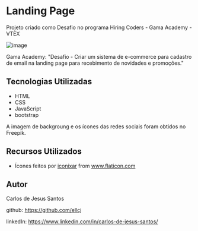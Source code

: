 # Landing Page

Projeto criado como Desafio no programa Hiring Coders - Gama Academy -VTEX

![image](https://user-images.githubusercontent.com/56460292/126054366-a9910a59-8753-4e9c-a05c-999565c28887.png)


Gama Academy: "Desafio - Criar um sistema de e-commerce para cadastro de email na landing page para recebimento de novidades e promoções."



## Tecnologias Utilizadas

- HTML
- CSS
- JavaScript
- bootstrap 

A imagem de backgroung e os ícones das redes sociais foram obtidos no Freepik.


## Recursos Utilizados
- Ícones feitos por <a href="https://www.flaticon.com/br/autores/iconixar" title="iconixar">iconixar</a> from <a href="https://www.flaticon.com/br/" title="Flaticon">www.flaticon.com</a>


## Autor 

Carlos de Jesus Santos


github: https://github.com/ellcj

linkedIn: https://www.linkedin.com/in/carlos-de-jesus-santos/


